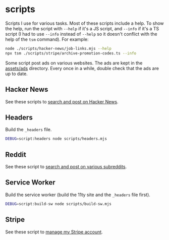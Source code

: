 # scripts

Scripts I use for various tasks. Most of these scripts include a help. To show the help, run the script with `--help` if it's a JS script, and `--info` if it's a TS script (I had to use `--info` instead of `--help` so it doesn't conflict with the help of the `tsm` command). For example:

```sh
node ./scripts/hacker-news/job-links.mjs --help
npx tsm ./scripts/stripe/archive-promotion-codes.ts --info
```

Some script post ads on various websites. The ads are kept in the [assets/ads](../assets/ads) directory. Every once in a while, double check that the ads are up to date.

## Hacker News

See these scripts to [search and post on Hacker News](./hacker-news/README.md).

## Headers

Build the `_headers` file.

```sh
DEBUG=script:headers node scripts/headers.mjs
```

## Reddit

See these script to [search and post on various subreddits](./reddit/README.md).

## Service Worker

Build the service worker (build the 11ty site and the `_headers` file first).

```sh
DEBUG=script:build-sw node scripts/build-sw.mjs
```

## Stripe

See these script to [manage my Stripe account](./stripe/README.md).
